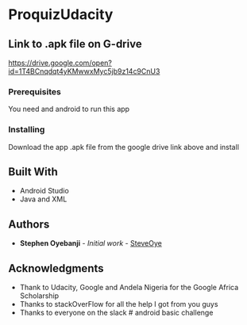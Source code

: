 # ProquizUdacity

## Link to .apk file on G-drive
https://drive.google.com/open?id=1T4BCnqdqt4yKMwwxMyc5jb9z14c9CnU3

### Prerequisites

You need and android to run this app

### Installing

Download the app .apk file from the google drive link above and install


## Built With

* Android Studio
* Java and XML

## Authors

* **Stephen Oyebanji** - *Initial work* - [SteveOye](https://github.com/SteveOye)

## Acknowledgments

* Thank to Udacity, Google and Andela Nigeria for the Google Africa Scholarship
* Thanks to stackOverFlow for all the help I got from you guys
* Thanks to everyone on the slack # android basic challenge
